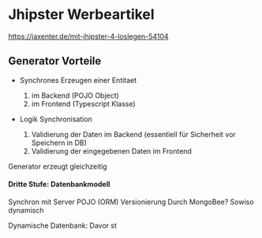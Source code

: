 Jhipster Werbeartikel
=====================

https://jaxenter.de/mit-jhipster-4-loslegen-54104

## Generator Vorteile
- Synchrones Erzeugen einer Entitaet
	1. im Backend (POJO Object)
	2. im Frontend (Typescript Klasse)


- Logik Synchronisation
	1. Validierung der Daten im Backend (essentiell für Sicherheit vor Speichern in DB)
	2. Validierung der eingegebenen Daten im Frontend

Generator erzeugt gleichzeitig


#### Dritte Stufe: Datenbankmodell
Synchron mit Server POJO (ORM)
Versionierung Durch MongoBee?
Sowiso dynamisch


Dynamische Datenbank: Davor st

